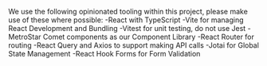 We use the following opinionated tooling within this project, please make use of these where possible:
-React with TypeScript
-Vite for managing React Development and Bundling
-Vitest for unit testing, do not use Jest
-MetroStar Comet components as our Component Library
-React Router for routing
-React Query and Axios to support making API calls
-Jotai for Global State Management
-React Hook Forms for Form Validation
